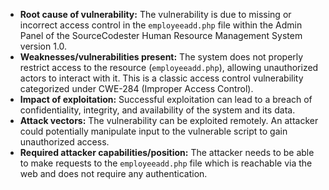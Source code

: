 - **Root cause of vulnerability:** The vulnerability is due to missing or incorrect access control in the `employeeadd.php` file within the Admin Panel of the SourceCodester Human Resource Management System version 1.0.
- **Weaknesses/vulnerabilities present:** The system does not properly restrict access to the resource (`employeeadd.php`), allowing unauthorized actors to interact with it. This is a classic access control vulnerability categorized under CWE-284 (Improper Access Control).
- **Impact of exploitation:** Successful exploitation can lead to a breach of confidentiality, integrity, and availability of the system and its data.
- **Attack vectors:** The vulnerability can be exploited remotely. An attacker could potentially manipulate input to the vulnerable script to gain unauthorized access.
- **Required attacker capabilities/position:** The attacker needs to be able to make requests to the `employeeadd.php` file which is reachable via the web and does not require any authentication.